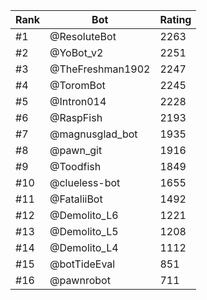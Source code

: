 Rank|Bot|Rating
---|---|---
#1|@ResoluteBot|2263
#2|@YoBot_v2|2251
#3|@TheFreshman1902|2247
#4|@ToromBot|2245
#5|@Intron014|2228
#6|@RaspFish|2193
#7|@magnusglad_bot|1935
#8|@pawn_git|1916
#9|@Toodfish|1849
#10|@clueless-bot|1655
#11|@FataliiBot|1492
#12|@Demolito_L6|1221
#13|@Demolito_L5|1208
#14|@Demolito_L4|1112
#15|@botTideEval|851
#16|@pawnrobot|711
